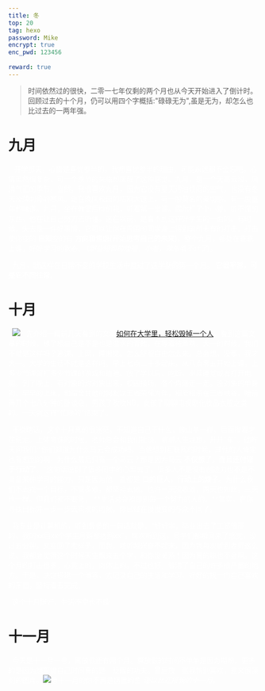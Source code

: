 ```yaml
---
title: 冬
top: 20
tag: hexo
password: Mike
encrypt: true
enc_pwd: 123456
    
reward: true
---
```

>时间依然过的很快，二零一七年仅剩的两个月也从今天开始进入了倒计时。回顾过去的十个月，仍可以用四个字概括:"碌碌无为",虽是无为，却怎么也比过去的一两年强。

<!--  more  -->
# 九月
&nbsp;&nbsp;  <font color="white">开学那天，心情是喜忧参半的。我想喜忧参半的理由，可能永远都不会忘吧。心情虽然很复杂，可一个季节的来临却缓解了这种感觉。九月，是一个天高云淡，风清气正的季节。当然，我很喜欢九月，因为它没有夏天污浊烦闷的空气，也没有冬天淡薄刺骨的寒风。走在晚间校园的梧桐大道上，有一股莫名的亲切感。有一股童年的味道。九月，坐在教室后排的我，听着第一堂课。偶尔打了个小差。听不懂的东西，也在让自己努力去听懂。这在以前，是看不到这样好学生的一面的。有时候，失去是一件好事情，它可以让你在周围的同学身上得到前所未有的打击，打击使你变的 **自知**变的有 **方向和焦虑(开始思考自己的未来)**，整个九月，都处在乖乖上课，好好学习的状态。 (*那些短暂的瞌睡，小差，就忽略不计了*)。

&nbsp;&nbsp;九月，就这样在日常不变的学校生活中度过了这学期的第一个月。 **它很平常，可是它不同往常**。</font>

# 十月
&nbsp;&nbsp;![](http://i4.bvimg.com/567954/64ae23986ae40557t.jpg)
&nbsp;&nbsp;<font color="white">先介绍一篇前几天看到的文章[如何在大学里，轻松毁掉一个人](http://www.jianshu.com/p/3adc067e1fe2)，看到这篇文章的时候，想了想自己是不是也是温水的青蛙，在等着被煮熟。大一的时候，我们不就是这样吗？逃课，上网，睡懒觉。怎么舒服自由怎么来。总会想，没事，我才大一。大学的生活不就是这样吗。早上七点二十多起床，从八点零五开始上课，上多少节课就打多少节课的游戏和瞌睡。放了学以后，吃饭，继续睡觉或者打开电脑。到了晚上，有对象的约对象出来，校园操场，各个角落走一走。没对象的单身狗，早早的上床，和宿舍其他的狗友以王者荣耀为伴，相爱相杀在王者峡谷。睡前再开个七八分钟的卧谈会，男孩子吹吹NB，女孩子聊聊电视剧化妆品衣服之类的。一天就这样"忙碌的"结束了。</font>

&nbsp;&nbsp;<font color="white">不说瞎话，这个十月真的很迷茫，不知道自己干什么，像山羊一样，后面撵着才往前走。上体育课的时候，老师总会和我们扯淡、聊聊人生理想，开开"车"。他昨天问我们:"你们知道为什么马云会成功吗，当他想到互联网的时候，其他的人肯定也有想到的啊，为什么最后只有一个马云？那是因为马云 **不仅想了，而且还付诸于行动了**。"这句话说到了很多同学的心里去了，很多人不是没有创造力也不是不具备某种学习的能力，只是因为他一直都是 **口的巨人，行动上的矮子**。为什么我们不去找一个目标，不管多难，都坚持去做。也许一天没收效，两天也如此，三天也一样。但我们都不要急， **生活总会照顾到每一个努力的人的。**其实，在你寻找目标并一步一步去实现的时候，你已经在慢慢变的与众不同了。

&nbsp;&nbsp;我专业是计算机的，听到最多的一句话就是，"好好学，毕业出去了工资很高的，我的xx届xx个学生月薪都达到xx"。每次听到这，同学们都瞬间来了感觉，没过五分钟，又变回了老样子。而我，越听越兴奋不起来，因为我每次听到老师这么说，我都会觉得这个时候天空飘来五个字，和你没关系！因为真的嘛也不会啊。这个月的打击很多，心灵上的，肉体上的。不过也好，看清了自己的许多很严重的地方。于是，决定搭建一个博客，去记录自己的生活和学习，好好的找一门自己喜欢的东西，坚持着去完成。

&nbsp;&nbsp;这个十月挺好，生活不空也不躁</font>

# 十一月
&nbsp;&nbsp;<font color="white">今天是十一月一号，离放假还有两个月。算放假的时间不单单是因为期盼，更多的是因为想警惕自己时间真的是一眨眼的功夫。最后放一张我特别喜欢，意义很深刻的图片。![愿十一月的你不再是锅里的鱼](http://i2.bvimg.com/567954/18bf2b9ab5bda429t.jpg)  *谨以此迎接我的十一月。*</font>


